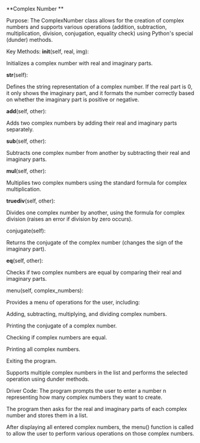 **Complex Number
**


Purpose:
The ComplexNumber class allows for the creation of complex numbers and supports various operations (addition, subtraction, multiplication, division, conjugation, equality check) using Python's special (dunder) methods.

Key Methods:
__init__(self, real, img):

Initializes a complex number with real and imaginary parts.

__str__(self):

Defines the string representation of a complex number. If the real part is 0, it only shows the imaginary part, and it formats the number correctly based on whether the imaginary part is positive or negative.

__add__(self, other):

Adds two complex numbers by adding their real and imaginary parts separately.

__sub__(self, other):

Subtracts one complex number from another by subtracting their real and imaginary parts.

__mul__(self, other):

Multiplies two complex numbers using the standard formula for complex multiplication.

__truediv__(self, other):

Divides one complex number by another, using the formula for complex division (raises an error if division by zero occurs).

conjugate(self):

Returns the conjugate of the complex number (changes the sign of the imaginary part).

__eq__(self, other):

Checks if two complex numbers are equal by comparing their real and imaginary parts.

menu(self, complex_numbers):

Provides a menu of operations for the user, including:

Adding, subtracting, multiplying, and dividing complex numbers.

Printing the conjugate of a complex number.

Checking if complex numbers are equal.

Printing all complex numbers.

Exiting the program.

Supports multiple complex numbers in the list and performs the selected operation using dunder methods.

Driver Code:
The program prompts the user to enter a number n representing how many complex numbers they want to create.

The program then asks for the real and imaginary parts of each complex number and stores them in a list.

After displaying all entered complex numbers, the menu() function is called to allow the user to perform various operations on those complex numbers.
